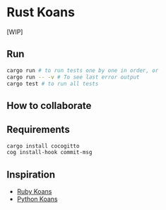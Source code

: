 # Rust Koans

[WIP]

## Run

```sh
cargo run # to run tests one by one in order, or
cargo run -- -v # To see last error output
cargo test # to run all tests
```

## How to collaborate 

## Requirements

```sh
cargo install cocogitto
cog install-hook commit-msg
```

## Inspiration

* [Ruby Koans](https://github.com/edgecase/ruby_koans)
* [Python Koans](https://github.com/gregmalcolm/python_koans)
  